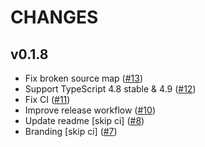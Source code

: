 # CHANGES

## v0.1.8

- Fix broken source map ([#13](https://github.com/ykiu/gql-in-ts/pull/13))
- Support TypeScript 4.8 stable & 4.9 ([#12](https://github.com/ykiu/gql-in-ts/pull/12))
- Fix CI ([#11](https://github.com/ykiu/gql-in-ts/pull/11))
- Improve release workflow ([#10](https://github.com/ykiu/gql-in-ts/pull/10))
- Update readme [skip ci] ([#8](https://github.com/ykiu/gql-in-ts/pull/8))
- Branding [skip ci] ([#7](https://github.com/ykiu/gql-in-ts/pull/7))

